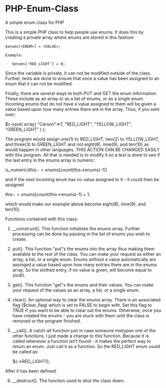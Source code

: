 # PHP-Enum-Class
A simple enum class for PHP

This is a simple PHP class to help people use enums.  It does this by creating a private array where enums are
stored in this fashion:

    $enums[<ENUM>] = <VALUE>;

    Example:
    
       $enums['RED_LIGHT'] = 0;

Since the variable is private, it can not be modified outside of the class.  Further, tests are done to ensure that
once a value has been assigned to an enum that it can not be modified.

Finally, there are several ways to both PUT and GET the enum information.  These include as an array or as a list of
enums, or as a single enum.  Incoming enums that do not have a value assigned to them will be given a value based
upon how many entries there are in the array.  Thus, if you sent over:

   $c->put( array( "Carson"=>7, "RED_LIGHT", "YELLOW_LIGHT", "GREEN_LIGHT" ) );

The program would assign one(1) to RED_LIGHT, two(2) to YELLOW_LIGHT, and three(3) to GREEN_LIGHT and not eight(8),
nine(9), and ten(10) as would happen in other languages.  THIS ACTION CAN BE CHANGED EASILY with this program.  All
that is needed is to modify it so a test is done to see if the last entry in the enums array is numeric:

   is_numeric($this->enums[count($this->enums)-1])

and if the next incoming enum has no value assigned to it - it could then be assigned

   $this->enums[count($this->enums)-1] + 1;

which would make our example above become eight(8), nine(9), and ten(10).

Functions contained with this class:

1. __construct().  This function initializes the enums array.  Further processing can be done by passing in the
list of enums you wish to create.

2. put().  This function "put"s the enums into the array thus making them available to the rest of the class. You
can make your request as either an array, a list, or a single enum.  Enums without a value automatically are assinged
a value based upon how many entries there are in the enums array.  So the sixthed entry, if no value is given,
will become equal to six(6).

3. get(). This function "get"s the enums and their values.  You can make your request of the values as an array,
a list, or a single enum.

4. clear().  An optional way to clear the enums array. There is an associated flag ($clear_flag) which is set to
FALSE to begin with.  Set this flag to TRUE if you want to be able to clear out the enums.  Otherwise, once you
have created the enums - you are stuck with them until the class is removed or the program finished.

5. __call().  A catch-all function just in case someone mistypes one of the other functions.  I just made a
change to this function.  Because it is called whenever a function isn't found - it makes the perfect way to
return an enum.  Just call it as a function.  So the RED_LIGHT enum could be called as:

   $c->RED_LIGHT();

After it has been defined.

6. __destruct().  The function used to shut the class down.

